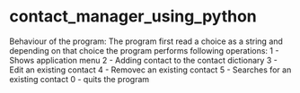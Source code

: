 # contact_manager_using_python

Behaviour of the program:
The program first read a choice as a string
and depending on that choice the program performs following operations:
    1 - Shows application menu
    2 - Adding contact to the contact dictionary
    3 - Edit an existing contact
    4 - Removeс an existing contact
    5 - Searches for an existing contact
    0 - quits the program
